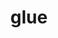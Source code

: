 ---
category: 4-letters
denotation: null
name: glue
reference_link: https://www.etymonline.com/word/glue
root_language: null
root_name: null
title: glue
type: free
word_sums:
- respelling: glue
  sum: 'Glue + '
---